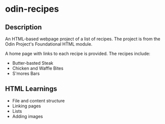 # odin-recipes

## Description
An HTML-based webpage project of a list of recipes. The project is from the Odin Project's Foundational HTML module. 

A home page with links to each recipe is provided. The recipes include:
  * Butter-basted Steak
  * Chicken and Waffle Bites
  * S'mores Bars

## HTML Learnings
* File and content structure
* Linking pages
* Lists
* Adding images 